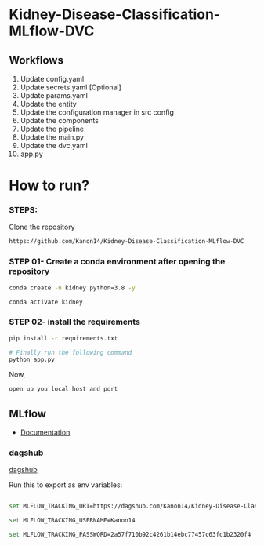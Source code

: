 # Kidney-Disease-Classification-MLflow-DVC


## Workflows

1. Update config.yaml
2. Update secrets.yaml [Optional]
3. Update params.yaml
4. Update the entity
5. Update the configuration manager in src config
6. Update the components
7. Update the pipeline 
8. Update the main.py
9. Update the dvc.yaml
10. app.py

# How to run?
### STEPS:

Clone the repository

```bash
https://github.com/Kanon14/Kidney-Disease-Classification-MLflow-DVC
```
### STEP 01- Create a conda environment after opening the repository

```bash
conda create -n kidney python=3.8 -y
```

```bash
conda activate kidney
```


### STEP 02- install the requirements
```bash
pip install -r requirements.txt
```

```bash
# Finally run the following command
python app.py
```

Now,
```bash
open up you local host and port
```

## MLflow

- [Documentation](https://mlflow.org/docs/latest/index.html)


### dagshub
[dagshub](https://dagshub.com/)

Run this to export as env variables:

```bash

set MLFLOW_TRACKING_URI=https://dagshub.com/Kanon14/Kidney-Disease-Classification-MLflow-DVC.mlflow 

set MLFLOW_TRACKING_USERNAME=Kanon14 

set MLFLOW_TRACKING_PASSWORD=2a57f710b92c4261b14ebc77457c63fc1b2320f4

```